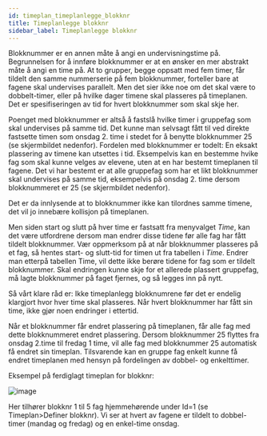 ```yaml
---
id: timeplan_timeplanlegge_blokknr
title: Timeplanlegge blokknr
sidebar_label: Timeplanlegge blokknr
---
```


Blokknummer er en annen måte å angi en undervisningstime på. Begrunnelsen for å innføre blokknummer er at en ønsker en mer abstrakt måte å angi en time på. At to grupper, begge oppsatt med fem timer, får tildelt den samme nummerserie på fem blokknummer, forteller bare at fagene skal undervises parallelt. Men det sier ikke noe om det skal være to dobbelt-timer, eller på hvilke dager timene skal plasseres på timeplanen. Det er spesifiseringen av tid for hvert blokknummer som skal skje her.

Poenget med blokknummer er altså å fastslå hvilke timer i gruppefag som skal undervises på samme tid. Det kunne man selvsagt fått til ved direkte fastsette timen som onsdag 2. time i stedet for å benytte blokknummer 25 (se skjermbildet nedenfor). Fordelen med blokknummer er todelt: En eksakt plassering av timene kan utsettes i tid. Eksempelvis kan en bestemme hvike fag som skal kunne velges av elevene, uten at en har bestemt timeplanen til fagene. Det vi har bestemt er at alle gruppefag som har et likt blokknummer skal undervises på samme tid, eksempelvis på onsdag 2. time dersom blokknummeret er 25 (se skjermbildet nedenfor).   

Det er da innlysende at to blokknummer ikke kan tilordnes samme timene, det vil jo innebære kollisjon på timeplanen.

Men siden start og slutt på hver time er fastsatt fra menyvalget _Time_, kan det være utfordrene dersom man endrer disse tidene før alle fag har fått tildelt blokknummer. Vær oppmerksom på at når blokknummer plasseres på et fag, så hentes start- og slutt-tid for timen ut fra tabellen i _Time_. Endrer man etterpå tabellen Time, vil dette ikke berøre tidene for fag som er tildelt blokknummer. Skal endringen kunne skje for et allerede plassert gruppefag, må lagte blokknummer på faget fjernes, og så legges inn på nytt.

Så vårt klare råd er: Ikke timeplanlegg blokknumrene før det er endelig klargjort hvor hver time skal plasseres. Når hvert blokknummer har fått sin time, ikke gjør noen endringer i ettertid.

Når et blokknummer får endret plassering på timeplanen, får alle fag med dette blokknummeret endret plassering. Dersom blokknummer 25 flyttes fra onsdag 2.time til fredag 1 time, vil alle fag med blokknummer 25 automatisk få endret sin timeplan. Tilsvarende kan en gruppe fag enkelt kunne få endret timeplanen  med hensyn på fordelingen av dobbel- og enkelttimer. 

Eksempel på ferdiglagt timeplan for blokknr:

![image](https://user-images.githubusercontent.com/80097133/113118295-9bbdbd00-920f-11eb-89ba-3031a26731f9.png)

Her tilhører blokknr 1 til 5 fag hjemmehørende under Id=1 (se Timeplan>Definer blokknr). Vi ser at hvert av fagene er tildelt to dobbel-timer (mandag og fredag) og en enkel-time onsdag.
